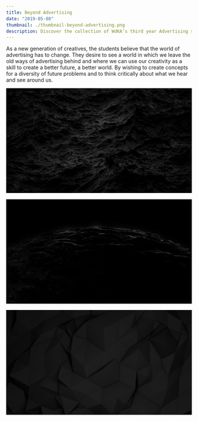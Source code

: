 ```yaml
---
title: Beyond Advertising
date: "2019-05-08"
thumbnail: ./thumbnail-beyond-advertising.png
description: Discover the collection of WdKA’s third year Advertising students (2020) ready for a internship during the pandemic.
---
```


As a new generation of creatives, the students believe that the world of advertising has to change. They desire to see a world in which we leave the old ways of advertising behind and where we can use our creativity as a skill to create a better future, a better world. By wishing to create concepts for a diversity of future problems and to think critically about what we hear and see around us.

<div class="kg-card kg-image-card kg-width-full">

![Darkness](./BLACK_II_desktop-1.jpg)

</div>

<div class="kg-card kg-image-card kg-width-full">

![Darkness](./BLACK_IX_desktop-1.jpg)

</div>

<div class="kg-card kg-image-card kg-width-full">

![Darkness](./BLACK_I_desktop-1.jpg)

</div>
